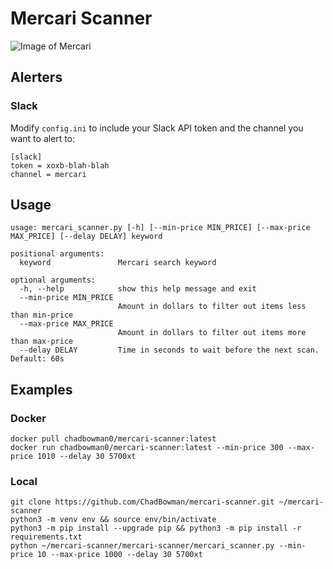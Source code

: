 # Mercari Scanner

![Image of Mercari](https://upload.wikimedia.org/wikipedia/commons/7/7f/Mercari_logo_2018.svg)

## Alerters

### Slack

Modify `config.ini` to include your Slack API token and the channel you want to alert to:

```
[slack]
token = xoxb-blah-blah
channel = mercari
```

## Usage

```
usage: mercari_scanner.py [-h] [--min-price MIN_PRICE] [--max-price MAX_PRICE] [--delay DELAY] keyword

positional arguments:
  keyword               Mercari search keyword

optional arguments:
  -h, --help            show this help message and exit
  --min-price MIN_PRICE
                        Amount in dollars to filter out items less than min-price
  --max-price MAX_PRICE
                        Amount in dollars to filter out items more than max-price
  --delay DELAY         Time in seconds to wait before the next scan. Default: 60s
```

## Examples

### Docker
```
docker pull chadbowman0/mercari-scanner:latest
docker run chadbowman0/mercari-scanner:latest --min-price 300 --max-price 1010 --delay 30 5700xt
```

### Local
```
git clone https://github.com/ChadBowman/mercari-scanner.git ~/mercari-scanner
python3 -m venv env && source env/bin/activate
python3 -m pip install --upgrade pip && python3 -m pip install -r requirements.txt
python ~/mercari-scanner/mercari-scanner/mercari_scanner.py --min-price 10 --max-price 1000 --delay 30 5700xt
```
